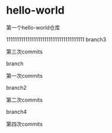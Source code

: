 # hello-world
第一个hello-world仓库

 1111111111111111111111111111111111111
branch3

第三次commits

branch

第一次commits

branch2

第二次commits


branch4

第四次commits

